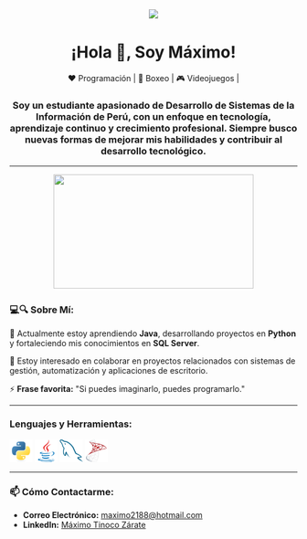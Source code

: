 <div id="header" align="center">
    <img src="https://media.giphy.com/media/u2pmTWUi0MXjyrMaVj/giphy.gif" width="220">
    <h1 align="center">¡Hola 👋, Soy Máximo!</h1>
    ❤️ Programación | 🥊 Boxeo | 🎮 Videojuegos |
    <h3 align="center">Soy un estudiante apasionado de <strong>Desarrollo de Sistemas de la Información</strong> de Perú, con un enfoque en tecnología, aprendizaje continuo y crecimiento profesional. Siempre busco nuevas formas de mejorar mis habilidades y contribuir al desarrollo tecnológico.</h3>
</div>

---

<div id="about-me" align="center">
    <img src="https://media.giphy.com/media/g4sCZhKykg1z2/giphy.gif" width="350" height="200">
</div>

### 💻🔍 Sobre Mí:

🌱 Actualmente estoy aprendiendo **Java**, desarrollando proyectos en **Python** y fortaleciendo mis conocimientos en **SQL Server**.  

🎯 Estoy interesado en colaborar en proyectos relacionados con sistemas de gestión, automatización y aplicaciones de escritorio.  

⚡ **Frase favorita:** "Si puedes imaginarlo, puedes programarlo."

---

<div align="left">
    <h3>Lenguajes y Herramientas:</h3>
    <div>
        <img src="https://github.com/devicons/devicon/blob/master/icons/python/python-original.svg" title="Python" alt="Python" width="40" height="40">
        <img src="https://github.com/devicons/devicon/blob/master/icons/java/java-original.svg" title="Java" alt="Java" width="40" height="40">
        <img src="https://github.com/devicons/devicon/blob/master/icons/mysql/mysql-original.svg" title="SQL Server" alt="SQL Server" width="40" height="40">
        <img src="https://github.com/devicons/devicon/blob/master/icons/microsoftsqlserver/microsoftsqlserver-original.svg" title="SQLServer" alt="SQLServer" width="40" height="40">
    </div>
</div>

---

### 📫 Cómo Contactarme:

- **Correo Electrónico:** maximo2188@hotmail.com  
- **LinkedIn:** [Máximo Tinoco Zárate](https://www.linkedin.com/in/maximotz/) 
